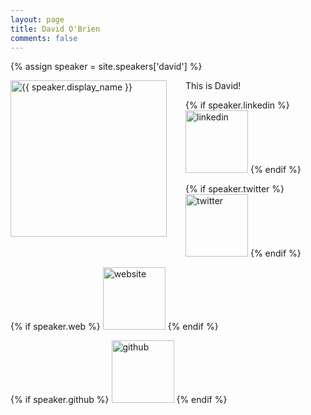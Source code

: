 ```yaml
---
layout: page
title: David O'Brien
comments: false
---
```

{% assign speaker = site.speakers['david'] %}

<img style="float: left; width: 250px; margin-right: 30px;" src="{{ site.url }}{{ speaker.picture | relative_url }}" alt="{{ speaker.display_name }}">This is David!
<div class="social-button-member">
{% if speaker.linkedin %}
<a style="text-decoration: none;" href="{{speaker.linkedin}}" target="_blank"><img width="100" height="100" src="{{ site.baseurl }}/assets/images/social/027-linkedin.png" alt="linkedin"></a>
{% endif %}

{% if speaker.twitter %}
<a style="text-decoration: none;" href="{{speaker.twitter}}" target="_blank"><img width="100" height="100" src="{{ site.baseurl }}/assets/images/social/008-twitter.png" alt="twitter"></a>
{% endif %}

{% if speaker.web %}
<a style="text-decoration: none;" href="{{speaker.web}}" target="_blank"><img width="100" height="100" src="{{ site.baseurl }}/assets/images/social/030-html-5.png" alt="website"></a>
{% endif %}

{% if speaker.github %}
<a style="text-decoration: none;" href="{{speaker.github}}" target="_blank"><img width="100" height="100" src="{{ site.baseurl }}/assets/images/social/050-github.png" alt="github"></a>
{% endif %}